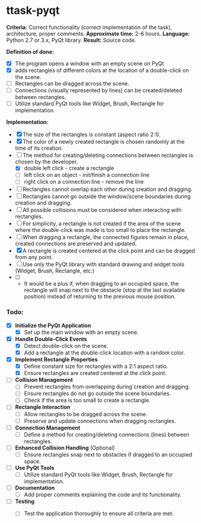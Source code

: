 # ttask-pyqt
<!--
Критерии: корректная работа (правильность реализации задания), архитектура, грамотные комментарии.
Приблизительное время: 2-6 ч.
Язык: Python 2.7 или 3.x, библиотека PyQt
Результат: исходный код.


Формулировка:
- Разработать программу, которая открывает окно с пустой сценой на PyQT и по двойному нажатию на сцену добавляет прямоугольники разного цвета в то место, где было произведено двойное нажатие. 
- Прямоугольники можно перетаскивать по сцене. 
- Между прямоугольниками можно создавать/удалять связь (визуально - линия).


Реализация:
- Размер прямоугольников константен (отношение сторон 2:1).
- Цвет создаваемого прямоугольника выбирается случайным образом в момент его создания.
- Выбор способа создания/удаления связи между прямоугольниками осуществляется разработчиком.
- Прямоугольники не могут перекрывать друг друга при создании и перетаскивании.
- Прямоугольники не могут выходить за границы окна/сцены при создании и перетаскивании.
- При взаимодействии с прямоугольником учитываются все возможные коллизии.
- Для упрощения, прямоугольник не создается, если область на сцене, по которой произведен двойной клик, слишком мала для размещения в ней прямоугольника.
- При перетаскивании прямоугольника связанные с ним фигуры остаются на месте, созданные связи сохраняются и обновляются.
- Прямоугольник создаётся с центром в точке клика, перетаскивается за любое место.
- Обойтись только библиотекой PyQT со стадартными инструментами для рисования и виджетов (Widget, Brush, Rectangle и т. п.)
- * Будет плюсом, если при перетаскивании на занятое место прямоугольник будет вставать вплотную к препятствию (упираться в коллизию  на последнем доступном месте), а не возвращаться на прежнюю позицию мыши.

-->

**Criteria:** Correct functionality (correct implementation of the task), architecture, proper comments.
**Approximate time:** 2-6 hours.
**Language:** Python 2.7 or 3.x, PyQt library.
**Result:** Source code.

**Definition of done:**
- [x] The program opens a window with an empty scene on PyQt 
- [x] adds rectangles of different colors at the location of a double-click on the scene.
- [ ] Rectangles can be dragged across the scene.
- [ ] Connections (visually represented by lines) can be created/deleted between rectangles.
- [ ] Utilize standard PyQt tools like Widget, Brush, Rectangle for implementation.

**Implementation:**
- [x] The size of the rectangles is constant (aspect ratio 2:1).
- [x] The color of a newly created rectangle is chosen randomly at the time of its creation.
- [ ] The method for creating/deleting connections between rectangles is chosen by the developer.
  - [x] double left click - create a rectangle
  - [ ] left click on an object - init/finish a connection line
  - [ ] right click on a connection line - remove the line
- [ ] Rectangles cannot overlap each other during creation and dragging.
- [ ] Rectangles cannot go outside the window/scene boundaries during creation and dragging.
- [ ] All possible collisions must be considered when interacting with rectangles.
- [ ] For simplicity, a rectangle is not created if the area of the scene where the double-click was made is too small to place the rectangle.
- [ ] When dragging a rectangle, the connected figures remain in place, created connections are preserved and updated.
- [x] A rectangle is created centered at the click point and can be dragged from any point.
- [ ] Use only the PyQt library with standard drawing and widget tools (Widget, Brush, Rectangle, etc.)
- [ ] * It would be a plus if, when dragging to an occupied space, the rectangle will snap next to the obstacle (stop at the last available position) instead of returning to the previous mouse position.





### Todo:

- [x] **Initialize the PyQt Application**
  - [x] Set up the main window with an empty scene.
  
- [x] **Handle Double-Click Events**
  - [x] Detect double-click on the scene.
  - [x] Add a rectangle at the double-click location with a random color.
  
- [x] **Implement Rectangle Properties**
  - [x] Define constant size for rectangles with a 2:1 aspect ratio.
  - [x] Ensure rectangles are created centered at the click point.
  
- [ ] **Collision Management**
  - [ ] Prevent rectangles from overlapping during creation and dragging.
  - [ ] Ensure rectangles do not go outside the scene boundaries.
  - [ ] Check if the area is too small to create a rectangle.

- [ ] **Rectangle Interaction**
  - [ ] Allow rectangles to be dragged across the scene.
  - [ ] Preserve and update connections when dragging rectangles.
  
- [ ] **Connection Management**
  - [ ] Define a method for creating/deleting connections (lines) between rectangles.

- [ ] **Enhanced Collision Handling** (Optional)
  - [ ] Ensure rectangles snap next to obstacles if dragged to an occupied space.
  
- [ ] **Use PyQt Tools**
  - [ ] Utilize standard PyQt tools like Widget, Brush, Rectangle for implementation.

- [ ] **Documentation**
  - [ ] Add proper comments explaining the code and its functionality.

- [ ] **Testing**
  - [ ] Test the application thoroughly to ensure all criteria are met.


